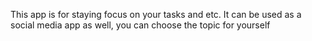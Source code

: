 This app is for staying focus on your tasks and etc.
It can be used as a social media app as well, you can choose the topic for yourself